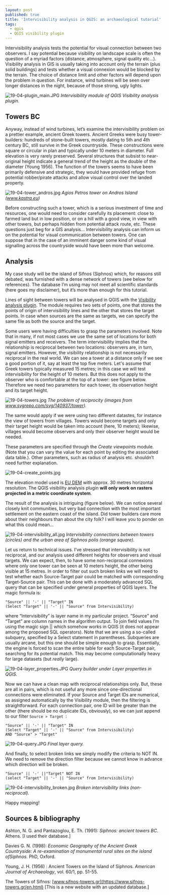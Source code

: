 ```yaml
---
layout: post
published: true
title: 'Intervisibility analysis in QGIS: an archaeological tutorial'
tags:
  - qgis
  - QGIS visibility plugin
---
```

Intervisibility analysis tests the potential for visual connection between two observers. I say potential because visibility on landscape scale is often the question of a myriad factors (distance, atmosphere, signal quality etc...). Visibility analysis in GIS is usually taking into account only the terrain (plus solid buildings) and tests whether a visual connexion would be blocked by the terrain. The choice of distance limit and other factors will depend upon the problem in question. For instance, wind turbines will be seen over longer distances in the night, because of those strong, ugly lights.

![19-04-plugin_main.JPG]({{site.baseurl}}/figures/19-04-plugin_main.JPG)
*Intervisibility module of QGIS Visibility analysis plugin.*

## Towers BC

Anyway, instead of wind turbines, let’s examine the intervisibility problem on a prettier example, ancient Greek towers. Ancient Greeks were busy tower-builders: hundreds of stone-built towers, mostly dating to 5th and 4th century BC, still survive in the Greek countryside. These constructions were square or circular in plan and typically under 10 meters in diameter. Full elevation is very rarely preserved. Several structures that subsist to near-original height indicate a general trend of the height as the double of the diameter (Young 1956). The function of the towers seems to have been primarily defensive and strategic, they would have provided refuge from potential robber/pirate attacks and allow visual control over the landed property.
 
 ![19-04-tower_andros.jpg]({{site.baseurl}}/figures/19-04-tower_andros.jpg)
*Agios Petros tower on Andros Island (www.kastra.eu)*


Before constructing such a tower, which is a serious investment of time and resources, one would need to consider carefully its placement: close to farmed land but in low position, or on a hill with a good view, in view with other towers, but perhaps hidden from potential attack route, etc. These questions just beg for a GIS analysis... Intervisibility analysis can inform us on the potential for visual communication between towers. One can suppose that in the case of an imminent danger some kind of visual signalling across the countryside would have been more than welcome.

## Analysis 

My case study will be the island of Sifnos (Siphnos) which, for reasons still debated, was furnished with a dense network of towers (see below for references). The database I’m using may not meet all scientific standards (here goes my disclaimer), but it’s more than enough for this tutorial. 

Lines of sight between towers will be analysed in QGIS with the [Visibility analysis plugin]( www.zoran-cuckovic.from.hr/QGIS-visibility-analysis/). The module requires two sets of points, one that stores the points of origin of intervisibility lines and the other that stores the target points. In case when sources are the same as targets, we can specify the same file as both the source and the target.

Some users were having difficulties to grasp the parameters involved. Note that in many, if not most cases we use the same set of locations for both signal emitters and receivers. The term intervisibility implies that the relationship is reciprocal between two locations: observers are, in turn, signal emitters. However, the visibility relationship is not necessarily reciprocal in the real world. We can see a tower at a distance only if we see a good portion of it, say at least the top five meters. Let's assume that Greek towers typically measured 15 metres; in this case we will test intervisibility for the height of 10 meters. But this does not apply to the observer who is comfortable at the top of a tower: see figure below. Therefore we need two parameters for each tower, its observation height and its target height. 

![19-04-towers.jpg]({{site.baseurl}}/figures/19-04-towers.jpg)
*The problem of reciprocity (images from www.svgrepo.com/svg/140937/tower).*

The same would apply if we were using two different datastes, for instance the view of towers from villages. Towers would become targets and only their target height would be taken into account (here, 10 meters); likewise, villages would become observers and only their observer height would be needed.  

These parameters are specified through the *Create viewpoints* module. (Note that you can vary the value for each point by editing the associated data table.). Other parameters, such as radius of analysis etc. shouldn’t need further explanation. 

![19-04-create_points.jpg]({{site.baseurl}}/figures/19-04-create_points.jpg)

The elevation model used is [EU DEM](www.eea.europa.eu/data-and-maps/data/eu-dem) with approx. 30 metres horizontal resolution. The QGIS visibility analysis plugin **will only work on rasters projected in a metric coordinate system**.

The result of the analysis is intriguing (figure below). We can notice several closely knit communities, but very bad connection with the most important settlement on the eastern coast of the island. Did tower builders care more about their neighbours than about the city folk? I will leave you to ponder on what this could mean…

![19-04-intervisibility_all.jpg]({{site.baseurl}}/figures/19-04-intervisibility_all.jpg)
*Intervisibility connections between towers (circles) and the urban area of Siphnos polis (orange square).*

Let us return to technical issues. I’ve stressed that intervisibility is not reciprocal, and our analysis used different heights for observers and visual targets. We can expect, then, to have some non-reciprocal connexions where only one tower can be seen at 10 meters height, the other being visible at 15 metres. In order to filter out such broken links we will need to test whether each Source-Target pair could be matched with corresponding Target-Source pair. This can be done with a moderately advanced SQL query that can be specified under general properties of QGIS layers. The magic formula is:
``` 
"Source" || '-' || "Target" IN 
(Select "Target" || '-' || "Source" from Intervisibility)
```
where “Intervisibility” is layer name in my particular project. “Source” and “Target” are column names in the algorithm output. To join field values I’m using the magic sign || which somehow works in QGIS (it does not appear among the proposed SQL operators). Note that we are using a so-called subquery, specified by a Select statement in parentheses. Subqueries are usually arcane, but this one should be simple enough to grasp. Essentially, the engine is forced to scan the entire table for each Source-Target pair, searching for its potential match. This may become computationally heavy for large datasets (but *really* large).
 
 ![19-04-layer_properties.JPG]({{site.baseurl}}/figures/19-04-layer_properties.JPG)
*Query builder under Layer properties in QGIS.*
 
Now we can have a clean map with reciprocal relationships only. But, these are all in pairs, which is not useful any more since one-directional connections were eliminated. If your Source and Target IDs are numerical, as assigned automatically by the Visibility module, then the filtering is straightforward. For each connection pair, one ID will be greater than the other (there should be no duplicate IDs, obviously), so we can just append to our filter `Source > Target `: 
```
"Source" || '-' || "Target" IN 
(Select "Target" || '-' || "Source" from Intervisibility)
AND "Source" > "Target"
```

![19-04-query.JPG]({{site.baseurl}}/figures/19-04-query.JPG)
*Final layer query.*

And finally, to select broken links we simply modify the criteria to NOT IN. We need to remove the direction filter because we cannot know in advance which direction will be broken. 
``` 
"Source" || '-' ||"Target" NOT IN 
(select "Target" || '-' || "Source" from Intervisibility)
```

![19-04-intervisibility_broken.jpg]({{site.baseurl}}/figures/19-04-intervisibility_broken.jpg)
*Broken intervisibility links (non-reciprocal).*

Happy mapping!

## Sources & bibliography 

Ashton, N. G. and Pantazoglou, E. Th. (1991): *Siphnos: ancient towers BC*. Athens. [I used their database.]

Davies G. N. (1998): *Economic Geography of the Ancient Greek Countryside: A re-examination of monumental rural sites on the island ofSiphnos.* PhD, Oxford.

Young, J. H. (1956) : Ancient Towers on the Island of Siphnos. *American Journal of Archaeology*, vol. 60/1, pp. 51-55.

The Towers of Sifnos: [www.sifnos-towers.gr](https://www.sifnos-towers.gr/en.html) [This is a new website with an updated database.]
